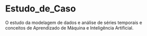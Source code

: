 # Estudo_de_Caso
O estudo da modelagem de dados e análise de séries temporais e conceitos de Aprendizado de Máquina e Inteligência Artificial.
